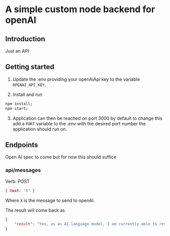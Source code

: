 # A simple custom node backend for openAI

## Introduction

Just an API

## Getting started

1. Update the .env providing your openAiApi key to the variable `OPENAI_API_KEY`.

2. Install and run
```bash
npm install;
npm start;
```

3. Application can then be reached on port 3000 by default to change this add a `PORT` variable to the .env with the desired port number the application should run on.

## Endpoints

Open AI spec to come but for now this should suffice

### api/messages
Verb: POST 

```json
{ text: "X" }
```
Where `X` is the message to send to openAI.

The result will come back as
```json
{
    "result": "Yes, as an AI language model, I am currently able to respond to this message."
}
```